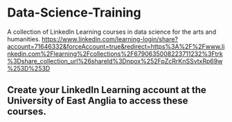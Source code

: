 # Data-Science-Training
A collection of LinkedIn Learning courses in data science for the arts and humanities.
https://www.linkedin.com/learning-login/share?account=71646332&forceAccount=true&redirect=https%3A%2F%2Fwww.linkedin.com%2Flearning%2Fcollections%2F6790635008223711232%3Ftrk%3Dshare_collection_url%26shareId%3Dnpox%252FpZcRrKnSSvtxRp69w%253D%253D
## Create your LinkedIn Learning account at the University of East Anglia to access these courses.

